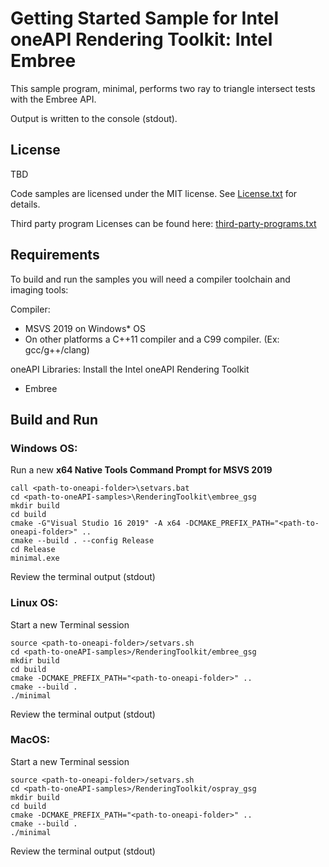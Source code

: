 # Getting Started Sample for Intel oneAPI Rendering Toolkit: Intel Embree

This sample program, minimal, performs two ray to triangle intersect tests with the Embree API.

Output is written to the console (stdout).

## License

TBD

Code samples are licensed under the MIT license. See
[License.txt](https://github.com/oneapi-src/oneAPI-samples/blob/master/License.txt) for details.

Third party program Licenses can be found here: [third-party-programs.txt](https://github.com/oneapi-src/oneAPI-samples/blob/master/third-party-programs.txt)

## Requirements

To build and run the samples you will need a compiler toolchain and imaging tools:

Compiler:
- MSVS 2019 on Windows* OS
- On other platforms a C++11 compiler and a C99 compiler. (Ex: gcc/g++/clang)

oneAPI Libraries:
Install the Intel oneAPI Rendering Toolkit
- Embree


## Build and Run

### Windows OS:

Run a new **x64 Native Tools Command Prompt for MSVS 2019**

```
call <path-to-oneapi-folder>\setvars.bat
cd <path-to-oneAPI-samples>\RenderingToolkit\embree_gsg
mkdir build
cd build
cmake -G"Visual Studio 16 2019" -A x64 -DCMAKE_PREFIX_PATH="<path-to-oneapi-folder>" ..
cmake --build . --config Release
cd Release
minimal.exe
```

Review the terminal output (stdout)


### Linux OS:

Start a new Terminal session
```
source <path-to-oneapi-folder>/setvars.sh
cd <path-to-oneAPI-samples>/RenderingToolkit/embree_gsg
mkdir build
cd build
cmake -DCMAKE_PREFIX_PATH="<path-to-oneapi-folder>" ..
cmake --build .
./minimal
```

Review the terminal output (stdout)


### MacOS:

Start a new Terminal session

```
source <path-to-oneapi-folder>/setvars.sh
cd <path-to-oneAPI-samples>/RenderingToolkit/ospray_gsg
mkdir build
cd build
cmake -DCMAKE_PREFIX_PATH="<path-to-oneapi-folder>" ..
cmake --build .
./minimal
```

Review the terminal output (stdout)
